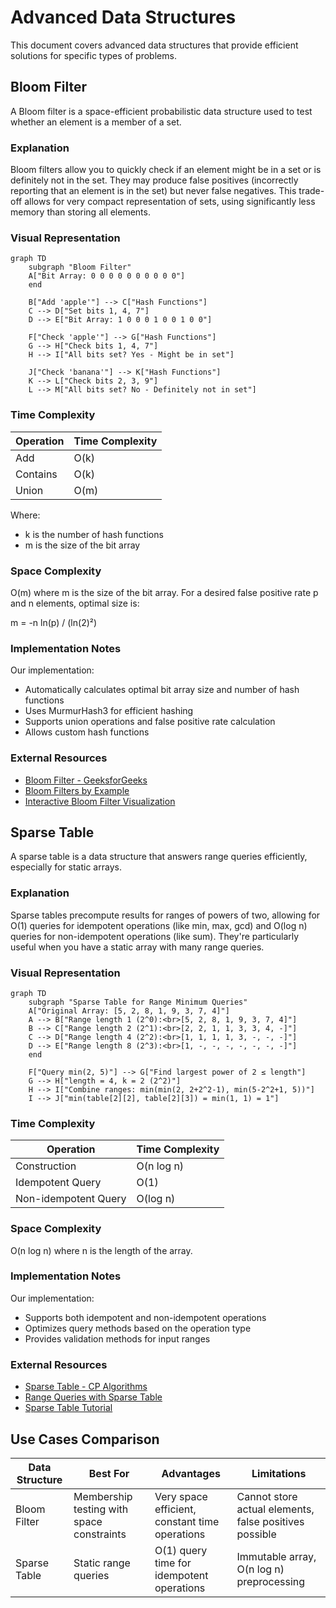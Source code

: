 # Advanced Data Structures

This document covers advanced data structures that provide efficient solutions for specific types of problems.

## Bloom Filter

A Bloom filter is a space-efficient probabilistic data structure used to test whether an element is a member of a set.

### Explanation

Bloom filters allow you to quickly check if an element might be in a set or is definitely not in the set. They may produce false positives (incorrectly reporting that an element is in the set) but never false negatives. This trade-off allows for very compact representation of sets, using significantly less memory than storing all elements.

### Visual Representation

```mermaid
graph TD
    subgraph "Bloom Filter"
    A["Bit Array: 0 0 0 0 0 0 0 0 0 0"]
    end
    
    B["Add 'apple'"] --> C["Hash Functions"]
    C --> D["Set bits 1, 4, 7"]
    D --> E["Bit Array: 1 0 0 0 1 0 0 1 0 0"]
    
    F["Check 'apple'"] --> G["Hash Functions"]
    G --> H["Check bits 1, 4, 7"]
    H --> I["All bits set? Yes - Might be in set"]
    
    J["Check 'banana'"] --> K["Hash Functions"]
    K --> L["Check bits 2, 3, 9"]
    L --> M["All bits set? No - Definitely not in set"]
```

### Time Complexity

| Operation | Time Complexity |
|-----------|----------------|
| Add       | O(k)           |
| Contains  | O(k)           |
| Union     | O(m)           |

Where:
- k is the number of hash functions
- m is the size of the bit array

### Space Complexity

O(m) where m is the size of the bit array. For a desired false positive rate p and n elements, optimal size is:

m = -n ln(p) / (ln(2)²)

### Implementation Notes

Our implementation:
- Automatically calculates optimal bit array size and number of hash functions
- Uses MurmurHash3 for efficient hashing
- Supports union operations and false positive rate calculation
- Allows custom hash functions

### External Resources

- [Bloom Filter - GeeksforGeeks](https://www.geeksforgeeks.org/bloom-filters-introduction-and-python-implementation/)
- [Bloom Filters by Example](https://llimllib.github.io/bloomfilter-tutorial/)
- [Interactive Bloom Filter Visualization](https://www.jasondavies.com/bloomfilter/)

## Sparse Table

A sparse table is a data structure that answers range queries efficiently, especially for static arrays.

### Explanation

Sparse tables precompute results for ranges of powers of two, allowing for O(1) queries for idempotent operations (like min, max, gcd) and O(log n) queries for non-idempotent operations (like sum). They're particularly useful when you have a static array with many range queries.

### Visual Representation

```mermaid
graph TD
    subgraph "Sparse Table for Range Minimum Queries"
    A["Original Array: [5, 2, 8, 1, 9, 3, 7, 4]"]
    A --> B["Range length 1 (2^0):<br>[5, 2, 8, 1, 9, 3, 7, 4]"]
    B --> C["Range length 2 (2^1):<br>[2, 2, 1, 1, 3, 3, 4, -]"]
    C --> D["Range length 4 (2^2):<br>[1, 1, 1, 1, 3, -, -, -]"]
    D --> E["Range length 8 (2^3):<br>[1, -, -, -, -, -, -, -]"]
    end
    
    F["Query min(2, 5)"] --> G["Find largest power of 2 ≤ length"]
    G --> H["length = 4, k = 2 (2^2)"]
    H --> I["Combine ranges: min(min(2, 2+2^2-1), min(5-2^2+1, 5))"]
    I --> J["min(table[2][2], table[2][3]) = min(1, 1) = 1"]
```

### Time Complexity

| Operation          | Time Complexity  |
|--------------------|-----------------|
| Construction       | O(n log n)      |
| Idempotent Query   | O(1)            |
| Non-idempotent Query | O(log n)      |

### Space Complexity

O(n log n) where n is the length of the array.

### Implementation Notes

Our implementation:
- Supports both idempotent and non-idempotent operations
- Optimizes query methods based on the operation type
- Provides validation methods for input ranges

### External Resources

- [Sparse Table - CP Algorithms](https://cp-algorithms.com/data_structures/sparse-table.html)
- [Range Queries with Sparse Table](https://www.geeksforgeeks.org/sparse-table/)
- [Sparse Table Tutorial](https://www.hackerearth.com/practice/notes/sparse-table/)

## Use Cases Comparison

| Data Structure | Best For | Advantages | Limitations |
|----------------|----------|------------|-------------|
| Bloom Filter | Membership testing with space constraints | Very space efficient, constant time operations | Cannot store actual elements, false positives possible |
| Sparse Table | Static range queries | O(1) query time for idempotent operations | Immutable array, O(n log n) preprocessing |
